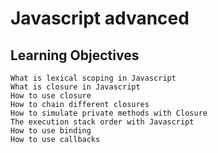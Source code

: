 # Javascript advanced
## Learning Objectives

    What is lexical scoping in Javascript
    What is closure in Javascript
    How to use closure
    How to chain different closures
    How to simulate private methods with Closure
    The execution stack order with Javascript
    How to use binding
    How to use callbacks
